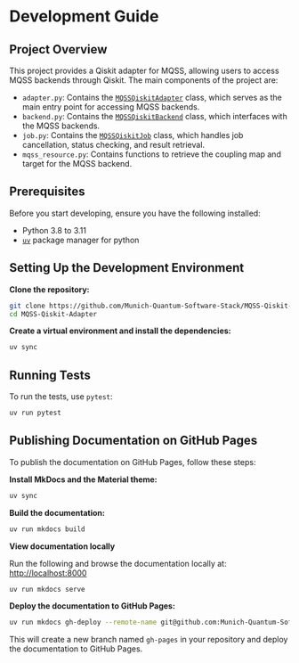 # Development Guide

## Project Overview

This project provides a Qiskit adapter for MQSS, allowing users to access MQSS backends through
Qiskit. The main components of the project are:

- `adapter.py`: Contains the [`MQSSQiskitAdapter`](../api/mqss_adapter.md) class, which serves as
  the main entry point for accessing MQSS backends.
- `backend.py`: Contains the [`MQSSQiskitBackend`](../api/mqss_backend.md) class, which interfaces
  with the MQSS backends.
- `job.py`: Contains the [`MQSSQiskitJob`](../api/mqss_job.md) class, which handles job
  cancellation, status checking, and result retrieval.
- `mqss_resource.py`: Contains functions to retrieve the coupling map and target for the MQSS
  backend.

## Prerequisites

Before you start developing, ensure you have the following installed:

- Python 3.8 to 3.11
- [`uv`](https://docs.astral.sh/uv/) package manager for python

## Setting Up the Development Environment

**Clone the repository:**

```sh
git clone https://github.com/Munich-Quantum-Software-Stack/MQSS-Qiskit-Adapter.git
cd MQSS-Qiskit-Adapter
```

**Create a virtual environment and install the dependencies:**

```sh
uv sync
```

## Running Tests

To run the tests, use `pytest`:

```sh
uv run pytest
```

## Publishing Documentation on GitHub Pages

To publish the documentation on GitHub Pages, follow these steps:

**Install MkDocs and the Material theme:**

```sh
uv sync
```

**Build the documentation:**

```sh
uv run mkdocs build
```

**View documentation locally**

Run the following and browse the documentation locally at:
[http://localhost:8000](http://localhost:8000)

```sh
uv run mkdocs serve
```

**Deploy the documentation to GitHub Pages:**

```sh
uv run mkdocs gh-deploy --remote-name git@github.com:Munich-Quantum-Software-Stack/MQSS-Qiskit-Adapter.git --remote-branch gh-pages
```

This will create a new branch named `gh-pages` in your repository and deploy the documentation to
GitHub Pages.
